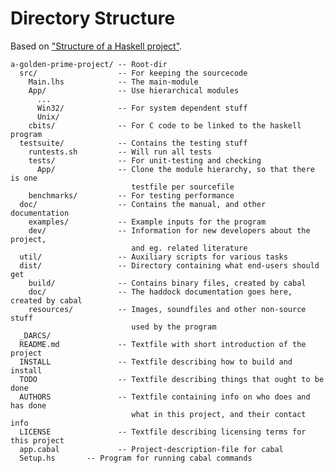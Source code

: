 Directory Structure
===================

Based on ["Structure of a Haskell project"](http://www.haskell.org/haskellwiki/Structure_of_a_Haskell_project).

    a-golden-prime-project/ -- Root-dir
      src/                  -- For keeping the sourcecode
        Main.lhs            -- The main-module
        App/                -- Use hierarchical modules
          ...
          Win32/            -- For system dependent stuff
          Unix/
        cbits/              -- For C code to be linked to the haskell program
      testsuite/            -- Contains the testing stuff
        runtests.sh         -- Will run all tests
        tests/              -- For unit-testing and checking
          App/              -- Clone the module hierarchy, so that there is one 
                               testfile per sourcefile
        benchmarks/         -- For testing performance
      doc/                  -- Contains the manual, and other documentation
        examples/           -- Example inputs for the program
        dev/                -- Information for new developers about the project, 
                               and eg. related literature
      util/                 -- Auxiliary scripts for various tasks
      dist/                 -- Directory containing what end-users should get
        build/              -- Contains binary files, created by cabal
        doc/                -- The haddock documentation goes here, created by cabal
        resources/          -- Images, soundfiles and other non-source stuff
                               used by the program
      _DARCS/        
      README.md             -- Textfile with short introduction of the project
      INSTALL               -- Textfile describing how to build and install
      TODO                  -- Textfile describing things that ought to be done
      AUTHORS               -- Textfile containing info on who does and has done 
                               what in this project, and their contact info
      LICENSE               -- Textfile describing licensing terms for this project
      app.cabal             -- Project-description-file for cabal
      Setup.hs       -- Program for running cabal commands

